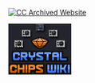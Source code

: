 [![CC Archived Website](https://ps2modchiptutorials.com/crystal-chips/cc-site-backup/img/banner468_2.gif)](cc-site-backup/index.htm)



[![CC Archived Wiki](/docs/crystal-chips/cc-site-backup/img/wiki.png)](cc-site-backup/index.htm)